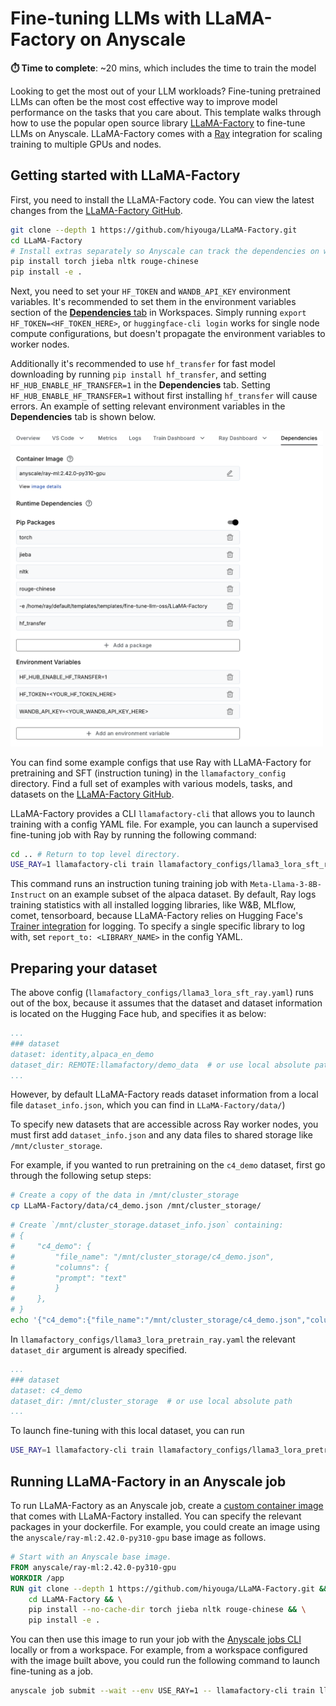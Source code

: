 # Fine-tuning LLMs with LLaMA-Factory on Anyscale

**⏱️ Time to complete**: ~20 mins, which includes the time to train the model

Looking to get the most out of your LLM workloads? Fine-tuning pretrained LLMs can often be the most cost effective way to improve model performance on the tasks that you care about. This template walks through how to use the popular open source library [LLaMA-Factory](https://github.com/hiyouga/LLaMA-Factory) to fine-tune LLMs on Anyscale. LLaMA-Factory comes with a [Ray](https://www.ray.io/) integration for scaling training to multiple GPUs and nodes.

## Getting started with LLaMA-Factory 
First, you need to install the LLaMA-Factory code. You can view the latest changes from the [LLaMA-Factory GitHub](https://github.com/hiyouga/LLaMA-Factory.git). 

```bash
git clone --depth 1 https://github.com/hiyouga/LLaMA-Factory.git
cd LLaMA-Factory
# Install extras separately so Anyscale can track the dependencies on worker nodes.
pip install torch jieba nltk rouge-chinese 
pip install -e .
```

Next, you need to set your `HF_TOKEN` and `WANDB_API_KEY` environment variables. It's recommended to set them in the environment variables section of the [**Dependencies** tab](https://docs.anyscale.com/configuration/dependency-management/dependency-development/#environment-variables) in Workspaces. Simply running `export HF_TOKEN=<HF_TOKEN_HERE>`, or `huggingface-cli login` works for single node compute configurations, but doesn't propagate the environment variables to worker nodes.

Additionally it's recommended to use `hf_transfer` for fast model downloading by running `pip install hf_transfer`, and setting `HF_HUB_ENABLE_HF_TRANSFER=1` in the **Dependencies** tab. Setting `HF_HUB_ENABLE_HF_TRANSFER=1` without first installing `hf_transfer` will cause errors. An example of setting relevant environment variables in the **Dependencies** tab is shown below.

<img src="https://raw.githubusercontent.com/anyscale/templates/main/templates/fine-tune-llm-oss/assets/env_vars.png" width=500px />

You can find some example configs that use Ray with LLaMA-Factory for pretraining and SFT (instruction tuning) in the `llamafactory_config` directory. Find a full set of examples with various models, tasks, and datasets on the [LLaMA-Factory GitHub](https://github.com/hiyouga/LLaMA-Factory/tree/main/examples). 

LLaMA-Factory provides a CLI `llamafactory-cli` that allows you to launch training with a config YAML file. For example, you can launch a supervised fine-tuning job with Ray by running the following command:
```bash
cd .. # Return to top level directory.
USE_RAY=1 llamafactory-cli train llamafactory_configs/llama3_lora_sft_ray.yaml
```
This command runs an instruction tuning training job with `Meta-Llama-3-8B-Instruct` on an example subset of the alpaca dataset. By default, Ray logs training statistics with all installed logging libraries, like W&B, MLflow, comet, tensorboard, because LLaMA-Factory relies on Hugging Face's [Trainer integration](https://huggingface.co/docs/transformers/en/main_classes/trainer#transformers.TrainingArguments.report_to) for logging. To specify a single specific library to log with, set `report_to: <LIBRARY_NAME>` in the config YAML.

## Preparing your dataset

The above config (`llamafactory_configs/llama3_lora_sft_ray.yaml`) runs out of the box, because it assumes that the dataset and dataset information is located on the Hugging Face hub, and specifies it as below:
```yaml
...
### dataset
dataset: identity,alpaca_en_demo
dataset_dir: REMOTE:llamafactory/demo_data  # or use local absolute path
...
```

However, by default LLaMA-Factory reads dataset information from a local file `dataset_info.json`, which you can find in `LLaMA-Factory/data/`)

To specify new datasets that are accessible across Ray worker nodes, you must first add `dataset_info.json` and any data files to shared storage like `/mnt/cluster_storage`. 

For example, if you wanted to run pretraining on the `c4_demo` dataset, first go through the following setup steps:
```bash
# Create a copy of the data in /mnt/cluster_storage
cp LLaMA-Factory/data/c4_demo.json /mnt/cluster_storage/
```


```bash
# Create `/mnt/cluster_storage.dataset_info.json` containing:
# {
#     "c4_demo": {
#         "file_name": "/mnt/cluster_storage/c4_demo.json",
#         "columns": {
#         "prompt": "text"
#         }
#     },
# }
echo '{"c4_demo":{"file_name":"/mnt/cluster_storage/c4_demo.json","columns":{"prompt":"text"}}}' > /mnt/cluster_storage/dataset_info.json
```

In `llamafactory_configs/llama3_lora_pretrain_ray.yaml` the relevant `dataset_dir` argument is already specified.
```yaml
...
### dataset
dataset: c4_demo
dataset_dir: /mnt/cluster_storage  # or use local absolute path
...
```

To launch fine-tuning with this local dataset, you can run
```bash
USE_RAY=1 llamafactory-cli train llamafactory_configs/llama3_lora_pretrain_ray.yaml
```

## Running LLaMA-Factory in an Anyscale job
To run LLaMA-Factory as an Anyscale job, create a [custom container image](https://docs.anyscale.com/configuration/dependency-management/dependency-container-images/#customizing-a-container-image()) that comes with LLaMA-Factory installed. You can specify the relevant packages in your dockerfile. For example, you could create an image using the `anyscale/ray-ml:2.42.0-py310-gpu` base image as follows.

```dockerfile
# Start with an Anyscale base image.
FROM anyscale/ray-ml:2.42.0-py310-gpu
WORKDIR /app
RUN git clone --depth 1 https://github.com/hiyouga/LLaMA-Factory.git && \
    cd LLaMA-Factory && \
    pip install --no-cache-dir torch jieba nltk rouge-chinese && \
    pip install -e .
```

You can then use this image to run your job with the [Anyscale jobs CLI](https://docs.anyscale.com/platform/jobs/manage-jobs) locally or from a workspace. For example, from a workspace configured with the image built above, you could run the following command to launch fine-tuning as a job.
```bash
anyscale job submit --wait --env USE_RAY=1 -- llamafactory-cli train llamafactory_configs/llama3_lora_sft_ray.yaml
```


